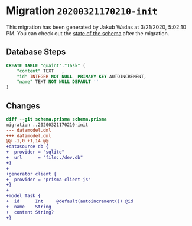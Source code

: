# Migration `20200321170210-init`

This migration has been generated by Jakub Wadas at 3/21/2020, 5:02:10 PM.
You can check out the [state of the schema](./schema.prisma) after the migration.

## Database Steps

```sql
CREATE TABLE "quaint"."Task" (
    "content" TEXT   ,
    "id" INTEGER NOT NULL  PRIMARY KEY AUTOINCREMENT,
    "name" TEXT NOT NULL DEFAULT '' 
) 
```

## Changes

```diff
diff --git schema.prisma schema.prisma
migration ..20200321170210-init
--- datamodel.dml
+++ datamodel.dml
@@ -1,0 +1,14 @@
+datasource db {
+  provider = "sqlite"
+  url      = "file:./dev.db"
+}
+
+generator client {
+  provider = "prisma-client-js"
+}
+
+model Task {
+  id      Int     @default(autoincrement()) @id
+  name    String
+  content String?
+}
```


